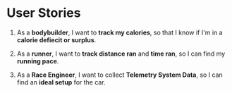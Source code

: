 # User Stories

1. As a **bodybuilder**, I want to **track my calories**, so that I know if I'm in a **calorie defiecit or surplus**.

2. As a **runner**, I want to **track distance ran** and **time ran**, so I can find my **running pace**.

3. As a **Race Engineer**, I want to collect **Telemetry System Data**, so I can find an **ideal setup** for the car.